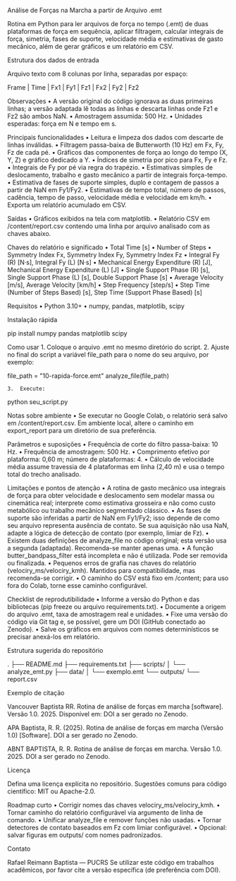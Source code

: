 Análise de Forças na Marcha a partir de Arquivo .emt

Rotina em Python para ler arquivos de força no tempo (.emt) de duas plataformas de força em sequência, aplicar filtragem, calcular integrais de força, simetria, fases de suporte, velocidade média e estimativas de gasto mecânico, além de gerar gráficos e um relatório em CSV.

Estrutura dos dados de entrada

Arquivo texto com 8 colunas por linha, separadas por espaço:

Frame | Time | Fx1 | Fy1 | Fz1 | Fx2 | Fy2 | Fz2

Observações
	•	A versão original do código ignorava as duas primeiras linhas; a versão adaptada lê todas as linhas e descarta linhas onde Fz1 e Fz2 são ambos NaN.
	•	Amostragem assumida: 500 Hz.
	•	Unidades esperadas: força em N e tempo em s.

Principais funcionalidades
	•	Leitura e limpeza dos dados com descarte de linhas inválidas.
	•	Filtragem passa-baixa de Butterworth (10 Hz) em Fx, Fy, Fz de cada pé.
	•	Gráficos das componentes de força ao longo do tempo (X, Y, Z) e gráfico dedicado a Y.
	•	Índices de simetria por pico para Fx, Fy e Fz.
	•	Integrais de Fy por pé via regra do trapézio.
	•	Estimativas simples de deslocamento, trabalho e gasto mecânico a partir de integrais força-tempo.
	•	Estimativa de fases de suporte simples, duplo e contagem de passos a partir de NaN em Fy1/Fy2.
	•	Estimativas de tempo total, número de passos, cadência, tempo de passo, velocidade média e velocidade em km/h.
	•	Exporta um relatório acumulado em CSV.

Saídas
	•	Gráficos exibidos na tela com matplotlib.
	•	Relatório CSV em /content/report.csv contendo uma linha por arquivo analisado com as chaves abaixo.

Chaves do relatório e significado
	•	Total Time [s]
	•	Number of Steps
	•	Symmetry Index Fx, Symmetry Index Fy, Symmetry Index Fz
	•	Integral Fy (R) [N·s], Integral Fy (L) [N·s]
	•	Mechanical Energy Expenditure (R) [J], Mechanical Energy Expenditure (L) [J]
	•	Single Support Phase (R) [s], Single Support Phase (L) [s], Double Support Phase [s]
	•	Average Velocity [m/s], Average Velocity [km/h]
	•	Step Frequency [step/s]
	•	Step Time (Number of Steps Based) [s], Step Time (Support Phase Based) [s]

Requisitos
	•	Python 3.10+
	•	numpy, pandas, matplotlib, scipy

Instalação rápida

pip install numpy pandas matplotlib scipy

Como usar
	1.	Coloque o arquivo .emt no mesmo diretório do script.
	2.	Ajuste no final do script a variável file_path para o nome do seu arquivo, por exemplo:

file_path = "10-rapida-force.emt"
analyze_file(file_path)

	3.	Execute:

python seu_script.py

Notas sobre ambiente
	•	Se executar no Google Colab, o relatório será salvo em /content/report.csv. Em ambiente local, altere o caminho em export_report para um diretório de sua preferência.

Parâmetros e suposições
	•	Frequência de corte do filtro passa-baixa: 10 Hz.
	•	Frequência de amostragem: 500 Hz.
	•	Comprimento efetivo por plataforma: 0,60 m; número de plataformas: 4.
	•	Cálculo de velocidade média assume travessia de 4 plataformas em linha (2,40 m) e usa o tempo total do trecho analisado.

Limitações e pontos de atenção
	•	A rotina de gasto mecânico usa integrais de força para obter velocidade e deslocamento sem modelar massa ou cinemática real; interprete como estimativa grosseira e não como custo metabólico ou trabalho mecânico segmentado clássico.
	•	As fases de suporte são inferidas a partir de NaN em Fy1/Fy2; isso depende de como seu arquivo representa ausência de contato. Se sua aquisição não usa NaN, adapte a lógica de detecção de contato (por exemplo, limiar de Fz).
	•	Existem duas definições de analyze_file no código original; esta versão usa a segunda (adaptada). Recomenda-se manter apenas uma.
	•	A função butter_bandpass_filter está incompleta e não é utilizada. Pode ser removida ou finalizada.
	•	Pequenos erros de grafia nas chaves do relatório (velociry_ms/velociry_kmh). Mantidos para compatibilidade, mas recomenda-se corrigir.
	•	O caminho do CSV está fixo em /content; para uso fora do Colab, torne esse caminho configurável.

Checklist de reprodutibilidade
	•	Informe a versão do Python e das bibliotecas (pip freeze ou arquivo requirements.txt).
	•	Documente a origem do arquivo .emt, taxa de amostragem real e unidades.
	•	Fixe uma versão do código via Git tag e, se possível, gere um DOI (GitHub conectado ao Zenodo).
	•	Salve os gráficos em arquivos com nomes determinísticos se precisar anexá-los em relatório.

Estrutura sugerida do repositório

.
├── README.md
├── requirements.txt
├── scripts/
│   └── analyze_emt.py
├── data/
│   └── exemplo.emt
└── outputs/
    └── report.csv

Exemplo de citação

Vancouver
Baptista RR. Rotina de análise de forças em marcha [software]. Versão 1.0. 2025. Disponível em: DOI a ser gerado no Zenodo.

APA
Baptista, R. R. (2025). Rotina de análise de forças em marcha (Versão 1.0) [Software]. DOI a ser gerado no Zenodo.

ABNT
BAPTISTA, R. R. Rotina de análise de forças em marcha. Versão 1.0. 2025. DOI a ser gerado no Zenodo.

Licença

Defina uma licença explícita no repositório. Sugestões comuns para código científico: MIT ou Apache-2.0.

Roadmap curto
	•	Corrigir nomes das chaves velociry_ms/velociry_kmh.
	•	Tornar caminho do relatório configurável via argumento de linha de comando.
	•	Unificar analyze_file e remover funções não usadas.
	•	Tornar detectores de contato baseados em Fz com limiar configurável.
	•	Opcional: salvar figuras em outputs/ com nomes padronizados.

Contato

Rafael Reimann Baptista — PUCRS
Se utilizar este código em trabalhos acadêmicos, por favor cite a versão específica (de preferência com DOI).
